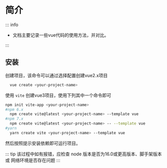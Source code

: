 # 简介

::: info
  * 文档主要记录一些vue代码的使用方法，并对比。
  
:::

## 安装

创建项目，该命令可以通过选择配置创建vue2.x项目
``` sh
  vue create <your-project-name>
```

使用 `vite` 创建vue3项目，使用下列其中一个命令即可
``` sh
npm init vite-app <your-project-name>
#npm 6.x
  npm create vite@latest <your-project-name> --template vue
#npm 7.x
  npm create vite@latest <your-project-name> -- --template vue
#yarn
  yarn create vite <your-project-name> --template vue
```
然后按照提示安装依赖即可运行项目。

::: tip
 该过程中如有报错，应检查 node 版本是否为16.0或更高版本、脚手架版本 或 网络环境是否存在问题
:::

